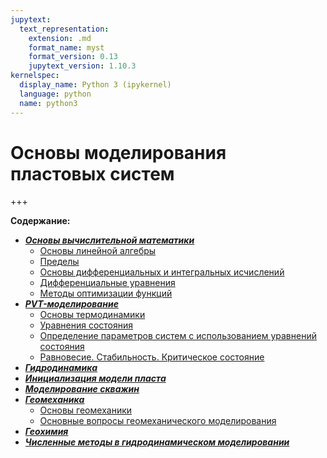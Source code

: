 ```yaml
---
jupytext:
  text_representation:
    extension: .md
    format_name: myst
    format_version: 0.13
    jupytext_version: 1.10.3
kernelspec:
  display_name: Python 3 (ipykernel)
  language: python
  name: python3
---
```


# Основы моделирования пластовых систем

+++

**Содержание:**
* ***[Основы вычислительной математики](./0-Math/Math-Introduction.md)***
    * [Основы линейной алгебры](./0-Math/1-LAB/LAB-0-Introduction.md)
    * [Пределы](./0-Math/2-Limits/Limits-0-Introduction.md)
    * [Основы дифференциальных и интегральных исчислений](./0-Math/3-DIB/DIB-0-Introduction.md)
    * [Дифференциальные уравнения](./0-Math/4-DE/DE-0-Introduction.md)
    * [Методы оптимизации функций](./0-Math/5-OM/OM-0-Introduction.md)
* ***[PVT-моделирование](./1-PVT/PVT-Introduction.md)***
    * [Основы термодинамики](./1-PVT/1-TD/TD-0-Introduction.md)
    * [Уравнения состояния](./1-PVT/2-EOS/EOS-0-Introduction.md)
    * [Определение параметров систем с использованием уравнений состояния](./1-PVT/3-Parameters/Parameters-0-Introduction.md)
    * [Равновесие. Стабильность. Критическое состояние](./1-PVT/4-ESC/ESC-0-Introduction.md)
* ***[Гидродинамика](./2-ReservoirHydrodynamics/RH-Introduction.md)***
* ***[Инициализация модели пласта](./3-ReservoirInitialization/RI-Introduction.md)***
* ***[Моделирование скважин](./4-WellModelling/WM-Introduction.md)***
* ***[Геомеханика](./5-Geomechanics/Geomech-Introduction.md)***
    * [Основы геомеханики](./5-Geomechanics/1-RG/RG-0-Introduction.md)
    * [Основные вопросы геомеханического моделирования](./5-Geomechanics/2-ARG/ARG-0-Introduction.md)
* ***[Геохимия](./6-Geochemistry/Geochem-Introduction.md)***
* ***[Численные методы в гидродинамическом моделировании](./7-NumericalMethods/NM-Introduction.md)***

